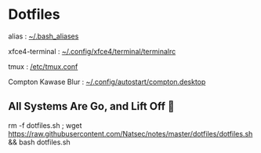 # Dotfiles

alias : [~/.bash_aliases](https://raw.githubusercontent.com/Natsec/notes/master/dotfiles/~/.bash_aliases)

xfce4-terminal : [~/.config/xfce4/terminal/terminalrc](https://raw.githubusercontent.com/Natsec/notes/master/dotfiles/~/.config/xfce4/terminal/terminalrc)

tmux : [/etc/tmux.conf](https://raw.githubusercontent.com/Natsec/notes/master/dotfiles/etc/tmux.conf)

Compton Kawase Blur : [~/.config/autostart/compton.desktop](https://raw.githubusercontent.com/Natsec/notes/master/dotfiles/~/.config/autostart/compton.desktop)

## All Systems Are Go, and Lift Off 🚀

rm -f dotfiles.sh ; wget https://raw.githubusercontent.com/Natsec/notes/master/dotfiles/dotfiles.sh && bash dotfiles.sh
